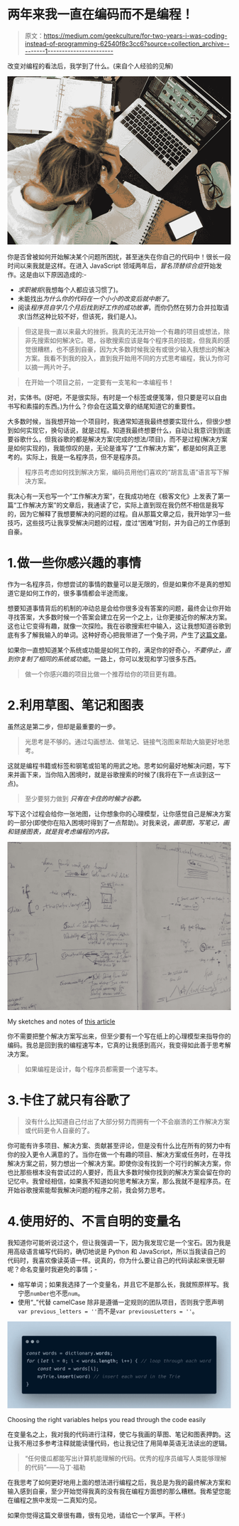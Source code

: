 # 两年来我一直在编码而不是编程！

> 原文：<https://medium.com/geekculture/for-two-years-i-was-coding-instead-of-programming-62540f8c3cc6?source=collection_archive---------1----------------------->

改变对编程的看法后，我学到了什么。(来自个人经验的见解)

![](img/dd4196b863f43b50b96fb3bf55e32fe0.png)

你是否曾被如何开始解决某个问题所困扰，甚至迷失在你自己的代码中！很长一段时间以来我就是这样。在进入 JavaScript 领域两年后，*冒名顶替综合症*开始发作。这是由以下原因造成的:-

*   *求职被拒*(我想每个人都应该习惯了)。
*   未能找出*为什么你的代码在一个小小的改变后就中断了*。
*   阅读*程序员自学几个月后找到好工作的成功故事*，而你仍然在努力合并拉取请求(当然这种比较不好，但该死，我们是人)。

> 但这是我一直以来最大的挫折。我真的无法开始一个有趣的项目或想法，除非先搜索如何解决它。嗯，谷歌搜索应该是每个程序员的技能，但我真的感觉很糟糕，也不感到自豪，因为大多数时候我没有或很少输入我想出的解决方案。我看不到我的投入，直到我开始用不同的方式思考编程，我认为你可以摘一两片叶子。

> 在开始一个项目之前，一定要有一支笔和一本编程书！

对，实体书。(好吧，不是很实际，有时是一个标签或便笺簿，但只要是可以自由书写和素描的东西。)为什么？你会在这篇文章的结尾知道它的重要性。

大多数时候，当我想开始一个项目时，我通常知道我最终想要实现什么，但很少想到如何实现它，换句话说，就是过程。知道我最终想要什么，自动让我意识到到底要谷歌什么，但我谷歌的都是解决方案(完成的想法/项目)，而不是过程(解决方案是如何实现的)，我能惊叹的是，无论是谁写了“工作解决方案”，都是如何真正思考的。实际上，我是一名程序员，但不是程序员。

> 程序员考虑如何找到解决方案，编码员用他们喜欢的“胡言乱语”语言写下解决方案。

我决心有一天也写一个“工作解决方案”，在我成功地在《极客文化》上发表了第一篇“工作解决方案”的文章后，我通读了它，实际上直到现在我仍然不相信是我写的，因为它解释了我想要解决的问题的过程。自从那篇文章之后，我开始学习一些技巧，这些技巧让我享受解决问题的过程，度过“困难”时刻，并为自己的工作感到自豪。

# 1.做一些你感兴趣的事情

作为一名程序员，你想尝试的事情的数量可以是无限的，但是如果你不是真的想知道它是如何工作的，很多事情都会半途而废。

想要知道事情背后的机制的冲动总是会给你很多没有答案的问题，最终会让你开始寻找答案，大多数时候一个答案会建立在另一个之上，让你更接近你的解决方案。这也让它变得有趣，就像一次探险。我在谷歌搜索栏中输入，这让我想知道谷歌到底有多了解我输入的单词。这种好奇心把我带进了一个兔子洞，产生了[这篇文章](/geekculture/a-simple-search-bar-auto-complete-implementation-reactjs-f08382742013)。

如果你一直想知道某个系统或功能是如何工作的，满足你的好奇心，*不要停止，直到你复制了相同的系统或功能*。一路上，你可以发现和学习很多东西。

> 做一个你感兴趣的项目比做一个推荐给你的项目更有趣。

# 2.利用草图、笔记和图表

虽然这是第二步，但却是最重要的一步。

> 光思考是不够的。通过勾画想法、做笔记、链接气泡图来帮助大脑更好地思考。

这就是编程书籍或标签和钢笔或铅笔的用武之地。思考如何最好地解决问题，写下来并画下来，当你陷入困境时，就是谷歌搜索的时候了(我将在下一点谈到这一点)。

> 至少要努力做到 ***只有在卡住的时候才谷歌。***

写下这个过程会给你一张地图，让你想象你的心理模型，让你感觉自己是解决方案的一部分(即使你在陷入困境时得到了一点帮助)。对我来说，*画草图，写笔记，画和链接图表，就是我考虑编程的内容。*

![](img/d98a9e0da7f1a466b71345a661d475ac.png)

My sketches and notes of [this article](/geekculture/how-to-effortlessly-implement-an-autocomplete-data-structure-in-javascript-using-a-trie-ea87a7d5a804?source=rss----9758482ba857---4)

你不需要把整个解决方案写出来，但至少要有一个写在纸上的心理模型来指导你的编码。我总是回到我的编程速写本，它真的让我感到高兴，我变得如此善于思考解决方案。

> 如果编程是设计，每个程序员都需要一个速写本。

# 3.卡住了就只有谷歌了

> 没有什么比知道自己付出了大部分努力而拥有一个不会崩溃的工作解决方案或代码更令人自豪的了。

你可能有许多项目、解决方案、贡献甚至评论，但是没有什么比在所有的努力中有你的投入更令人满意的了。当你在做一个有趣的项目、解决方案或任务时，在寻找解决方案之前，努力想出一个解决方案。即使你没有找到一个可行的解决方案，你也比那些根本没有尝试过的人要好，而且大多数时候你找到的解决方案会留在你的记忆中。我曾经相信，如果我不知道如何思考解决方案，那么我就不是程序员。在开始谷歌搜索能帮我解决问题的程序之前，我会努力思考。

# 4.使用好的、不言自明的变量名

我知道你可能听说过这个，但让我强调一下，因为我发现它是一个宝石。因为我是用高级语言编写代码的，确切地说是 Python 和 JavaScript，所以当我读自己的代码时，我喜欢像读英语一样。说真的，你为什么要让自己的代码读起来很无聊呢？命名变量时我避免的事情；-

*   缩写单词；如果我选择了一个变量名，并且它不是那么长，我就照原样写。我宁愿`number`也不愿`num`。
*   使用“_”代替 camelCase 除非是遵循一定规则的团队项目，否则我宁愿声明`var previous_letters = ''`而不是`var previousLetters = ''`。

![](img/929fa5d4d725e1714e5d8edcb3abd81c.png)

Choosing the right variables helps you read through the code easily

在变量名之上，我对我的代码进行注释，使它与我画的草图、笔记和图表押韵。这让我不用过多参考注释就能读懂代码，也让我记住了用简单英语无法读出的逻辑。

> “任何傻瓜都能写出计算机能理解的代码。优秀的程序员编写人类能够理解的代码”——马丁·福勒

在我思考了如何更好地用上面的想法进行编程之后，我总是为我的最终解决方案和输入感到自豪，至少开始觉得我真的没有我在编程方面想的那么糟糕。我希望您能在编程之旅中发现一二真知灼见。

如果你觉得这篇文章很有趣，很有见地，请给它一个掌声。干杯:)